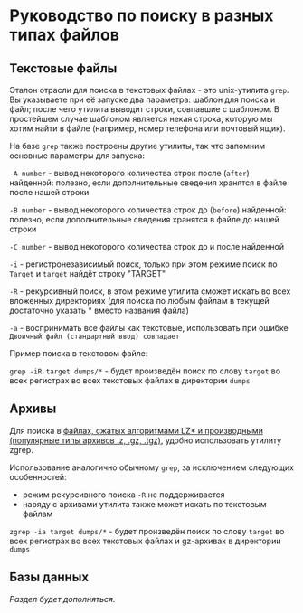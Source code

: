# Руководство по поиску в разных типах файлов

## Текстовые файлы

Эталон отрасли для поиска в текстовых файлах - это unix-утилита `grep`. Вы указываете при её запуске два параметра: шаблон для поиска и файл;
после чего утилита выводит строки, совпавшие с шаблоном. В простейшем случае шаблоном является некая строка, которую мы хотим найти в файле
(например, номер телефона или почтовый ящик).

На базе `grep` также построены другие утилиты, так что запомним основные параметры для запуска:

`-A number` - вывод некоторого количества строк после (`after`) найденной: полезно, если дополнительные сведения хранятся в файле после нашей строки

`-B number` - вывод некоторого количества строк до (`before`) найденной: полезно, если дополнительные сведения хранятся в файле до нашей строки

`-С number` - вывод некоторого количества строк до и после найденной

`-i` - регистронезависимый поиск, только при этом режиме поиск по `Target` и `target` найдёт строку "TARGET"

`-R` - рекурсивный поиск, в этом режиме утилита сможет искать во всех вложенных директориях (для поиска по любым файлам в текущей достаточно указать * вместо названия файла)

`-a` - воспринимать все файлы как текстовые, использовать при ошибке `Двоичный файл (стандартный ввод) совпадает`

Пример поиска в текстовом файле:

`grep -iR target dumps/*` - будет произведён поиск по слову `target` во всех регистрах во всех текстовых файлах в директории `dumps`

## Архивы

Для поиска в [файлах, сжатых алгоритмами LZ* и производными (популярные типы архивов .z, .gz, .tgz)](https://ru.wikipedia.org/wiki/LZ77), удобно использовать утилиту zgrep.

Использование аналогично обычному `grep`, за исключением следующих особенностей:
- режим рекурсивного поиска `-R` не поддерживается
- наряду с архивами утилита также может искать по текстовым файлам

`zgrep -ia target dumps/*` - будет произведён поиск по слову `target` во всех регистрах во всех текстовых файлах и gz-архивах в директории `dumps`

## Базы данных

_Раздел будет дополняться._
